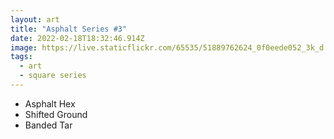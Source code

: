 ```yaml
---
layout: art
title: "Asphalt Series #3"
date: 2022-02-18T18:32:46.914Z
image: https://live.staticflickr.com/65535/51889762624_0f0eede052_3k_d.jpg
tags:
  - art
  - square series
---
```

* Asphalt Hex 
* Shifted Ground
* Banded Tar